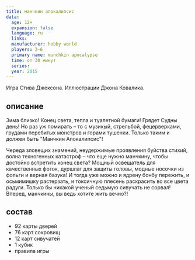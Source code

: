 ```yaml
---
title: манчкин апокалипсис
data:
  age: 12+
  expansion: false
  language: ru
  links: 
  manufacturer: hobby world
  players: 3–6
  primary name: munchkin apocalypse
  time: от 30 минут
  series: 
  year: 2015
---
```


Игра Стива Джексона. Иллюстрации Джона Ковалика.

## описание

Зима близко! Конец света, тепла и туалетной бумаги! Грядет Судны день! Но раз уж помирать – то с музикый, стрельбой, фецерверками, грудами перебитых монстров и горами тушенки. Только таким и должен быть "Манчкин Апокалипсис"!

Череда зловещих знамений, неудержимые проявления буйства стихий, волна техногенных катастроф – что еще нужно манчкину, чтобы достойно встретить конец света? Мощный освещатель для качественных фоток, дуршлаг для защиты головы, модные носочки из фольги и верная базука! И тогда уже можно и ядрену бонбу пережить, и осьмимишку растерзать, и токсичную плесень раскрасить во все цвета радуги. Только бы никакой ученый седьмую сивучать не сорвал! Вперед, манчкины, вы ведь хотите жить вечно?!

## состав

- 92 карты дверей
- 76 карт сокровищ
- 12 карт сивучатей
- 1 кубик
- правила игры
